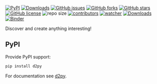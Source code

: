 [![PyPI](https://img.shields.io/pypi/v/d2py.svg)](https://pypi.org/project/d2py/) [![Downloads](https://pepy.tech/badge/d2py/week)](https://pepy.tech/project/d2py) [![GitHub issues](https://img.shields.io/github/issues/xinetzone/d2py)](https://github.com/xinetzone/d2py/issues) [![GitHub forks](https://img.shields.io/github/forks/xinetzone/d2py)](https://github.com/xinetzone/d2py/network) [![GitHub stars](https://img.shields.io/github/stars/xinetzone/d2py)](https://github.com/xinetzone/d2py/stargazers) [![GitHub license](https://img.shields.io/github/license/xinetzone/d2py)](https://github.com/xinetzone/d2py/blob/main/LICENSE) ![repo size](https://img.shields.io/github/repo-size/xinetzone/d2py.svg) [![contributors](https://img.shields.io/github/contributors/xinetzone/d2py.svg)](https://github.com/xinetzone/d2py/graphs/contributors) [![watcher](https://img.shields.io/github/watchers/xinetzone/d2py.svg)](https://github.com/xinetzone/d2py/watchers) [![Downloads](https://pepy.tech/badge/d2py)](https://pepy.tech/project/d2py) [![Binder](https://mybinder.org/badge_logo.svg)](https://mybinder.org/v2/gh/xinetzone/d2py/main)

Discover and create anything interesting!

## PyPI

Provide PyPI support:

```sh
pip install d2py
```

For documentation see [d2py](https://xinetzone.github.io/d2py).
